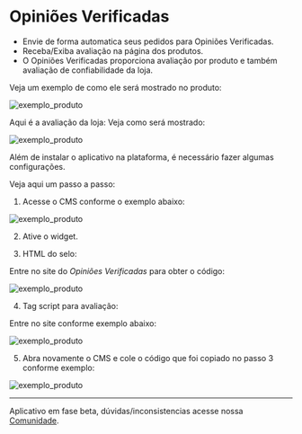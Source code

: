 # Opiniões Verificadas

- Envie de forma automatica seus pedidos para Opiniões Verificadas.
- Receba/Exiba avaliação na página dos produtos.
- O Opiniões Verificadas proporciona avaliação por produto e também avaliação de confiabilidade da loja.

Veja um exemplo de como ele será mostrado no produto:

![exemplo_produto](https://us-central1-ecom-opinioes-verificadas.cloudfunctions.net/app/img/1.png)

Aqui é a avaliação da loja: Veja como será mostrado:

![exemplo_produto](https://us-central1-ecom-opinioes-verificadas.cloudfunctions.net/app/img/2.png)

Além de instalar o aplicativo na plataforma, é necessário fazer algumas configurações. 

Veja aqui um passo a passo:

1. Acesse o CMS conforme o exemplo abaixo:

![exemplo_produto](https://us-central1-ecom-opinioes-verificadas.cloudfunctions.net/app/img/3.png)

2. Ative o widget.

3. HTML do selo:
   
Entre no site do *Opiniões Verificadas* para obter o código:

![exemplo_produto](https://us-central1-ecom-opinioes-verificadas.cloudfunctions.net/app/img/4.png)

4. Tag script para avaliação:
   
Entre no site conforme exemplo abaixo:

![exemplo_produto](https://us-central1-ecom-opinioes-verificadas.cloudfunctions.net/app/img/5.png)

5. Abra novamente o CMS e cole o código que foi copiado no passo 3 conforme exemplo:

![exemplo_produto](https://us-central1-ecom-opinioes-verificadas.cloudfunctions.net/app/img/6.png)

 ___
 Aplicativo em fase beta, dúvidas/inconsistencias acesse nossa [Comunidade](https://community.e-com.plus/).
